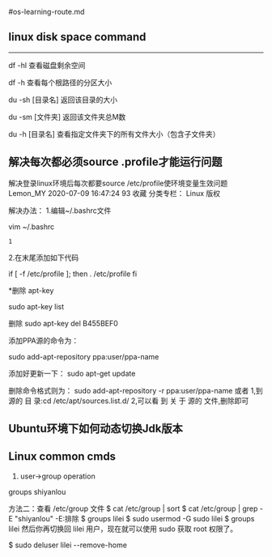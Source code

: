 #os-learning-route.md

## linux disk space command
---
df -hl 查看磁盘剩余空间

df -h 查看每个根路径的分区大小

du -sh [目录名] 返回该目录的大小

du -sm [文件夹] 返回该文件夹总M数

du -h [目录名] 查看指定文件夹下的所有文件大小（包含子文件夹）

## 解决每次都必须source .profile才能运行问题

解决登录linux环境后每次都要source /etc/profile使环境变量生效问题
Lemon_MY 2020-07-09 16:47:24 93 收藏
分类专栏： Linux
版权

解决办法：
1.编辑~/.bashrc文件

vim ~/.bashrc

    1

2.在末尾添加如下代码

if [ -f /etc/profile ]; then
. /etc/profile
fi


*删除 apt-key

sudo apt-key list

删除
sudo apt-key del B455BEF0

添加PPA源的命令为：

sudo add-apt-repository ppa:user/ppa-name

添加好更新一下： sudo apt-get update

删除命令格式则为：
sudo add-apt-repository -r ppa:user/ppa-name
或者
1,到 源的 目 录:cd  /etc/apt/sources.list.d/
2,可以看 到 关 于 源的 文件,删除即可 

## Ubuntu环境下如何动态切换Jdk版本


## Linux common cmds

1. user->group operation

groups shiyanlou

方法二：查看 /etc/group 文件
$ cat /etc/group | sort
$ cat /etc/group | grep -E "shiyanlou"   -E:排除
$ groups lilei
$ sudo usermod -G sudo lilei
$ groups lilei
然后你再切换回 lilei 用户，现在就可以使用 sudo 获取 root 权限了。

$ sudo deluser lilei --remove-home